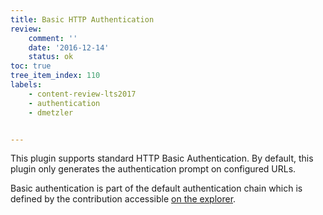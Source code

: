 ```yaml
---
title: Basic HTTP Authentication
review:
    comment: ''
    date: '2016-12-14'
    status: ok
toc: true
tree_item_index: 110
labels:
    - content-review-lts2017
    - authentication
    - dmetzler


---
```

This plugin supports standard HTTP Basic Authentication. By default, this plugin only generates the authentication prompt on configured URLs.

Basic authentication is part of the default authentication chain which is defined by the contribution accessible [on the explorer](http://explorer.nuxeo.com/nuxeo/site/distribution/Nuxeo%20Platform%20LTS%202016-8.10/viewExtensionPoint/org.nuxeo.ecm.platform.ui.web.auth.service.PluggableAuthenticationService--chain).
